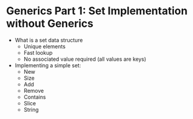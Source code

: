 # Generics Part 1: Set Implementation without Generics
* What is a set data structure
    * Unique elements
    * Fast lookup
    * No associated value required (all values are keys)
* Implementing a simple set:
    * New
    * Size
    * Add
    * Remove
    * Contains
    * Slice
    * String
